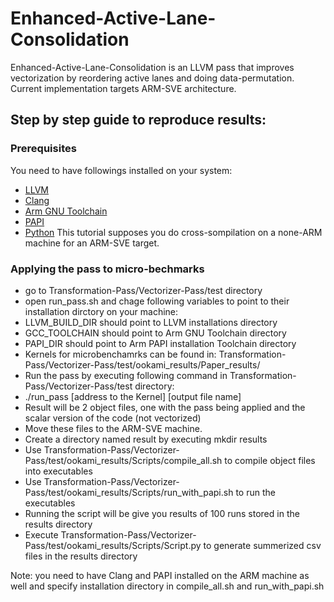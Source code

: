 # Enhanced-Active-Lane-Consolidation

Enhanced-Active-Lane-Consolidation is an LLVM pass that improves vectorization by reordering active lanes and doing data-permutation. Current implementation targets ARM-SVE architecture.

## Step by step guide to reproduce results:

### Prerequisites
You need to have followings installed on your system:

- [LLVM](https://llvm.org/docs/GettingStarted.html)
- [Clang](https://llvm.org/docs/GettingStarted.html)
- [Arm GNU Toolchain](https://developer.arm.com/Tools%20and%20Software/GNU%20Toolchain)
- [PAPI](https://hpc.llnl.gov/software/development-environment-software/papi-performance-application-programming-interface)
- [Python](https://www.python.org/downloads)
This tutorial supposes you do cross-sompilation on a none-ARM machine for an ARM-SVE target. 

### Applying the pass to micro-bechmarks
- go to Transformation-Pass/Vectorizer-Pass/test directory
- open run_pass.sh and chage following variables to point to their installation dirctory on your machine:
 - LLVM_BUILD_DIR should point to LLVM installations directory
 - GCC_TOOLCHAIN should point to Arm GNU Toolchain directory
 - PAPI_DIR should point to Arm PAPI installation Toolchain directory
- Kernels for microbenchamrks can be found in: Transformation-Pass/Vectorizer-Pass/test/ookami_results/Paper_results/
- Run the pass by executing following command in Transformation-Pass/Vectorizer-Pass/test directory:
 - ./run_pass [address to the Kernel] [output file name]
- Result will be 2 object files, one with the pass being applied and the scalar version of the code (not vectorized)
- Move these files to the ARM-SVE machine.
- Create a directory named result by executing mkdir results
- Use Transformation-Pass/Vectorizer-Pass/test/ookami_results/Scripts/compile_all.sh to compile object files into executables
- Use Transformation-Pass/Vectorizer-Pass/test/ookami_results/Scripts/run_with_papi.sh to run the executables
- Running the script will be give you results of 100 runs stored in the results directory
- Execute Transformation-Pass/Vectorizer-Pass/test/ookami_results/Scripts/Script.py to generate summerized csv files in the results directory

Note: you need to have Clang and PAPI installed on the ARM machine as well and specify installation directory in compile_all.sh and run_with_papi.sh
